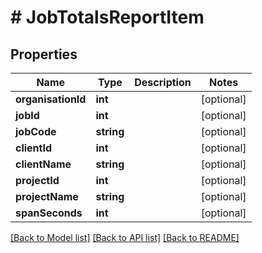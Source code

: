 # # JobTotalsReportItem

## Properties

Name | Type | Description | Notes
------------ | ------------- | ------------- | -------------
**organisationId** | **int** |  | [optional]
**jobId** | **int** |  | [optional]
**jobCode** | **string** |  | [optional]
**clientId** | **int** |  | [optional]
**clientName** | **string** |  | [optional]
**projectId** | **int** |  | [optional]
**projectName** | **string** |  | [optional]
**spanSeconds** | **int** |  | [optional]

[[Back to Model list]](../../README.md#models) [[Back to API list]](../../README.md#endpoints) [[Back to README]](../../README.md)
